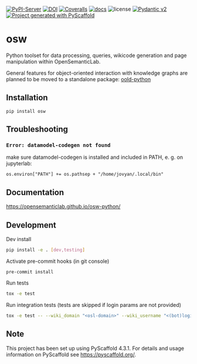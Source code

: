 [![PyPI-Server](https://img.shields.io/pypi/v/osw.svg)](https://pypi.org/project/osw/)
[![DOI](https://zenodo.org/badge/458130867.svg)](https://zenodo.org/badge/latestdoi/458130867)
[![Coveralls](https://img.shields.io/coveralls/github/OpenSemanticLab/osw-python/main.svg)](https://coveralls.io/r/OpenSemanticLab/osw)
[![docs](xx.xx)](https://opensemanticlab.github.io/osw-python/)
![license](https://img.shields.io/github/license/OpenSemanticLab/osw-python.svg)
[![Pydantic v2](https://img.shields.io/endpoint?url=https://raw.githubusercontent.com/pydantic/pydantic/main/docs/badge/v2.json)](https://pydantic.dev)
[![Project generated with PyScaffold](https://img.shields.io/badge/-PyScaffold-005CA0?logo=pyscaffold)](https://pyscaffold.org/)

# osw

Python toolset for data processing, queries, wikicode generation and page manipulation within OpenSemanticLab.

General features for object-oriented interaction with knowledge graphs are planned to be moved to a standalone package:
[oold-python](https://github.com/OpenSemanticWorld/oold-python)

## Installation
```
pip install osw
```

## Troubleshooting

### `Error: datamodel-codegen not found`
make sure datamodel-codegen is installed and included in PATH, e. g. on jupyterlab:
```
os.environ["PATH"] += os.pathsep + "/home/jovyan/.local/bin"
```

## Documentation

https://opensemanticlab.github.io/osw-python/


## Development

Dev install
```bash
pip install -e . [dev,testing]
```

Activate pre-commit hooks (in git console)
```
pre-commit install
```

Run tests
```bash
tox -e test
```

Run integration tests (tests are skipped if login params are not provided)
```bash
tox -e test -- --wiki_domain "<osl-domain>" --wiki_username "<(bot)login>" --wiki_password "<password>" --db_username "<username>" --db_password "<password>"
```

<!-- pyscaffold-notes -->

## Note

This project has been set up using PyScaffold 4.3.1. For details and usage
information on PyScaffold see https://pyscaffold.org/.
